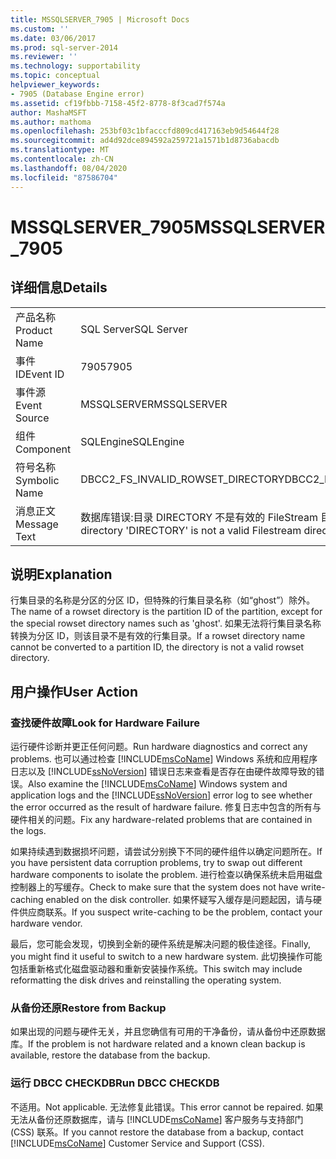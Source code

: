 ```yaml
---
title: MSSQLSERVER_7905 | Microsoft Docs
ms.custom: ''
ms.date: 03/06/2017
ms.prod: sql-server-2014
ms.reviewer: ''
ms.technology: supportability
ms.topic: conceptual
helpviewer_keywords:
- 7905 (Database Engine error)
ms.assetid: cf19fbbb-7158-45f2-8778-8f3cad7f574a
author: MashaMSFT
ms.author: mathoma
ms.openlocfilehash: 253bf03c1bfacccfd809cd417163eb9d54644f28
ms.sourcegitcommit: ad4d92dce894592a259721a1571b1d8736abacdb
ms.translationtype: MT
ms.contentlocale: zh-CN
ms.lasthandoff: 08/04/2020
ms.locfileid: "87586704"
---
```

# <a name="mssqlserver_7905"></a><span data-ttu-id="1a5ce-102">MSSQLSERVER_7905</span><span class="sxs-lookup"><span data-stu-id="1a5ce-102">MSSQLSERVER_7905</span></span>
    
## <a name="details"></a><span data-ttu-id="1a5ce-103">详细信息</span><span class="sxs-lookup"><span data-stu-id="1a5ce-103">Details</span></span>  
  
|||  
|-|-|  
|<span data-ttu-id="1a5ce-104">产品名称</span><span class="sxs-lookup"><span data-stu-id="1a5ce-104">Product Name</span></span>|<span data-ttu-id="1a5ce-105">SQL Server</span><span class="sxs-lookup"><span data-stu-id="1a5ce-105">SQL Server</span></span>|  
|<span data-ttu-id="1a5ce-106">事件 ID</span><span class="sxs-lookup"><span data-stu-id="1a5ce-106">Event ID</span></span>|<span data-ttu-id="1a5ce-107">7905</span><span class="sxs-lookup"><span data-stu-id="1a5ce-107">7905</span></span>|  
|<span data-ttu-id="1a5ce-108">事件源</span><span class="sxs-lookup"><span data-stu-id="1a5ce-108">Event Source</span></span>|<span data-ttu-id="1a5ce-109">MSSQLSERVER</span><span class="sxs-lookup"><span data-stu-id="1a5ce-109">MSSQLSERVER</span></span>|  
|<span data-ttu-id="1a5ce-110">组件</span><span class="sxs-lookup"><span data-stu-id="1a5ce-110">Component</span></span>|<span data-ttu-id="1a5ce-111">SQLEngine</span><span class="sxs-lookup"><span data-stu-id="1a5ce-111">SQLEngine</span></span>|  
|<span data-ttu-id="1a5ce-112">符号名称</span><span class="sxs-lookup"><span data-stu-id="1a5ce-112">Symbolic Name</span></span>|<span data-ttu-id="1a5ce-113">DBCC2_FS_INVALID_ROWSET_DIRECTORY</span><span class="sxs-lookup"><span data-stu-id="1a5ce-113">DBCC2_FS_INVALID_ROWSET_DIRECTORY</span></span>|  
|<span data-ttu-id="1a5ce-114">消息正文</span><span class="sxs-lookup"><span data-stu-id="1a5ce-114">Message Text</span></span>|<span data-ttu-id="1a5ce-115">数据库错误:目录 DIRECTORY 不是有效的 FileStream 目录。</span><span class="sxs-lookup"><span data-stu-id="1a5ce-115">Database error: The directory 'DIRECTORY' is not a valid Filestream directory.</span></span>|  
  
## <a name="explanation"></a><span data-ttu-id="1a5ce-116">说明</span><span class="sxs-lookup"><span data-stu-id="1a5ce-116">Explanation</span></span>  
 <span data-ttu-id="1a5ce-117">行集目录的名称是分区的分区 ID，但特殊的行集目录名称（如“ghost”）除外。</span><span class="sxs-lookup"><span data-stu-id="1a5ce-117">The name of a rowset directory is the partition ID of the partition, except for the special rowset directory names such as 'ghost'.</span></span> <span data-ttu-id="1a5ce-118">如果无法将行集目录名称转换为分区 ID，则该目录不是有效的行集目录。</span><span class="sxs-lookup"><span data-stu-id="1a5ce-118">If a rowset directory name cannot be converted to a partition ID, the directory is not a valid rowset directory.</span></span>  
  
## <a name="user-action"></a><span data-ttu-id="1a5ce-119">用户操作</span><span class="sxs-lookup"><span data-stu-id="1a5ce-119">User Action</span></span>  
  
### <a name="look-for-hardware-failure"></a><span data-ttu-id="1a5ce-120">查找硬件故障</span><span class="sxs-lookup"><span data-stu-id="1a5ce-120">Look for Hardware Failure</span></span>  
 <span data-ttu-id="1a5ce-121">运行硬件诊断并更正任何问题。</span><span class="sxs-lookup"><span data-stu-id="1a5ce-121">Run hardware diagnostics and correct any problems.</span></span> <span data-ttu-id="1a5ce-122">也可以通过检查 [!INCLUDE[msCoName](../../includes/msconame-md.md)] Windows 系统和应用程序日志以及 [!INCLUDE[ssNoVersion](../../includes/ssnoversion-md.md)] 错误日志来查看是否存在由硬件故障导致的错误。</span><span class="sxs-lookup"><span data-stu-id="1a5ce-122">Also examine the [!INCLUDE[msCoName](../../includes/msconame-md.md)] Windows system and application logs and the [!INCLUDE[ssNoVersion](../../includes/ssnoversion-md.md)] error log to see whether the error occurred as the result of hardware failure.</span></span> <span data-ttu-id="1a5ce-123">修复日志中包含的所有与硬件相关的问题。</span><span class="sxs-lookup"><span data-stu-id="1a5ce-123">Fix any hardware-related problems that are contained in the logs.</span></span>  
  
 <span data-ttu-id="1a5ce-124">如果持续遇到数据损坏问题，请尝试分别换下不同的硬件组件以确定问题所在。</span><span class="sxs-lookup"><span data-stu-id="1a5ce-124">If you have persistent data corruption problems, try to swap out different hardware components to isolate the problem.</span></span> <span data-ttu-id="1a5ce-125">进行检查以确保系统未启用磁盘控制器上的写缓存。</span><span class="sxs-lookup"><span data-stu-id="1a5ce-125">Check to make sure that the system does not have write-caching enabled on the disk controller.</span></span> <span data-ttu-id="1a5ce-126">如果怀疑写入缓存是问题起因，请与硬件供应商联系。</span><span class="sxs-lookup"><span data-stu-id="1a5ce-126">If you suspect write-caching to be the problem, contact your hardware vendor.</span></span>  
  
 <span data-ttu-id="1a5ce-127">最后，您可能会发现，切换到全新的硬件系统是解决问题的极佳途径。</span><span class="sxs-lookup"><span data-stu-id="1a5ce-127">Finally, you might find it useful to switch to a new hardware system.</span></span> <span data-ttu-id="1a5ce-128">此切换操作可能包括重新格式化磁盘驱动器和重新安装操作系统。</span><span class="sxs-lookup"><span data-stu-id="1a5ce-128">This switch may include reformatting the disk drives and reinstalling the operating system.</span></span>  
  
### <a name="restore-from-backup"></a><span data-ttu-id="1a5ce-129">从备份还原</span><span class="sxs-lookup"><span data-stu-id="1a5ce-129">Restore from Backup</span></span>  
 <span data-ttu-id="1a5ce-130">如果出现的问题与硬件无关，并且您确信有可用的干净备份，请从备份中还原数据库。</span><span class="sxs-lookup"><span data-stu-id="1a5ce-130">If the problem is not hardware related and a known clean backup is available, restore the database from the backup.</span></span>  
  
### <a name="run-dbcc-checkdb"></a><span data-ttu-id="1a5ce-131">运行 DBCC CHECKDB</span><span class="sxs-lookup"><span data-stu-id="1a5ce-131">Run DBCC CHECKDB</span></span>  
 <span data-ttu-id="1a5ce-132">不适用。</span><span class="sxs-lookup"><span data-stu-id="1a5ce-132">Not applicable.</span></span> <span data-ttu-id="1a5ce-133">无法修复此错误。</span><span class="sxs-lookup"><span data-stu-id="1a5ce-133">This error cannot be repaired.</span></span> <span data-ttu-id="1a5ce-134">如果无法从备份还原数据库，请与 [!INCLUDE[msCoName](../../includes/msconame-md.md)] 客户服务与支持部门 (CSS) 联系。</span><span class="sxs-lookup"><span data-stu-id="1a5ce-134">If you cannot restore the database from a backup, contact [!INCLUDE[msCoName](../../includes/msconame-md.md)] Customer Service and Support (CSS).</span></span>  
  
  
